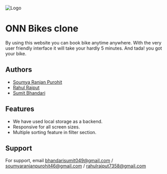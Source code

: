 
![Logo](https://media.glassdoor.com/sqll/1623474/onn-bikes-squarelogo-1527244510579.png
)

    
# ONN Bikes clone

By using this website you can book bike anytime anywhere. With the very user friendly interface it will take your hardly 5 minutes. And tada! you got your bike.

## Authors

- [Soumya Ranjan Purohit](https://github.com/cybervirus997)
- [Rahul Rajput](https://github.com/Rahul3105)
- [Sumit Bhandari](https://github.com/samy721)
 
## Features

- We have used local storage as a backend.
- Responsive for all screen sizes.
- Multiple sorting feature in filter section. 
## Support

For support, email bhandarisumit049@gmail.com / soumyaranjanpurohit46@gmail.com / rahulrajput7358@gmail.com

 
  
